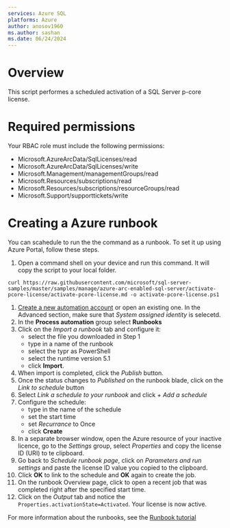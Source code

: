 ```yaml
---
services: Azure SQL
platforms: Azure
author: anosov1960
ms.author: sashan
ms.date: 06/24/2024
---
```


# Overview

This script performes a scheduled activation of a SQL Server p-core license.

# Required permissions

Your RBAC role must include the following permissions:

- Microsoft.AzureArcData/SqlLicenses/read
- Microsoft.AzureArcData/SqlLicenses/write
- Microsoft.Management/managementGroups/read
- Microsoft.Resources/subscriptions/read
- Microsoft.Resources/subscriptions/resourceGroups/read
- Microsoft.Support/supporttickets/write

# Creating a Azure runbook

You can scahedule to run the the command as a runbook. To set it up using Azure Portal, follow these steps.

1. Open a command shell on your device and run this command. It will copy the script to your local folder.
```console
curl https://raw.githubusercontent.com/microsoft/sql-server-samples/master/samples/manage/azure-arc-enabled-sql-server/activate-pcore-license/activate-pcore-license.md -o activate-pcore-license.ps1
```
1. [Create a new automation account](https://ms.portal.azure.com/#create/Microsoft.AutomationAccount)  or open an existing one. In the Advanced section, make sure that *System assigned identity* is selecetd.
1. In the **Process automation** group select **Runbooks**
1. Click on the *Import a runbook* tab and configure it:
    * select the file you downloaded in Step 1  
    * type in a name of the runbook
    * select the typr as PowerShell 
    * select the runtime version 5.1 
    * click **Import**.
1. When import is completed, click the *Publish* button.
1. Once the status changes to *Published* on the runbook blade, click on the *Link to schedule* button 
1. Select *Link a schedule to your runbook* and click *+ Add a schedule*  
1. Configure the schedule: 
    * type in the name of the schedule
    * set the start time
    * set *Recurrance* to Once
    * click **Create**
1. In a separate browser window, open the Azure resource of your inactive licence, go to the *Settings* group, select *Properties* and copy the license ID (URI) to te clipboard.
1. Go back to *Schedule runbook page*, click on *Parameters and run settings* and paste the license ID value you copied to the clipboard.
1. Click **OK** to link to the schedule and **OK** again to create the job.
1. On the runbook Overview page, click to open a recent job that was completed right after the specified start time.
1. Click on the *Output* tab and notice the `Properties.activationState=Activated`. Your license is now active.

For more information about the runbooks, see the [Runbook tutorial](https://docs.microsoft.com/en-us/azure/automation/learn/automation-tutorial-runbook-textual-powershell)

